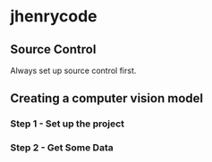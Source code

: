 # jhenrycode

## Source Control

Always set up source control first.  

## Creating a computer vision model

### Step 1 - Set up the project

### Step 2 - Get Some Data